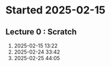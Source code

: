 # Started 2025-02-15
## Lecture 0 : Scratch
1. 2025-02-15 13:22
2. 2025-02-24 33:42
3. 2025-02-25 44:05
